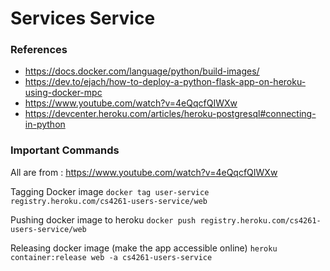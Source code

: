 # Services Service

### References
- https://docs.docker.com/language/python/build-images/
- https://dev.to/ejach/how-to-deploy-a-python-flask-app-on-heroku-using-docker-mpc
- https://www.youtube.com/watch?v=4eQqcfQIWXw
- https://devcenter.heroku.com/articles/heroku-postgresql#connecting-in-python

### Important Commands
All are from : https://www.youtube.com/watch?v=4eQqcfQIWXw

Tagging Docker image
```docker tag user-service registry.heroku.com/cs4261-users-service/web```

Pushing docker image to heroku 
```docker push registry.heroku.com/cs4261-users-service/web```

Releasing docker image (make the app accessible online)
```heroku container:release web -a cs4261-users-service```